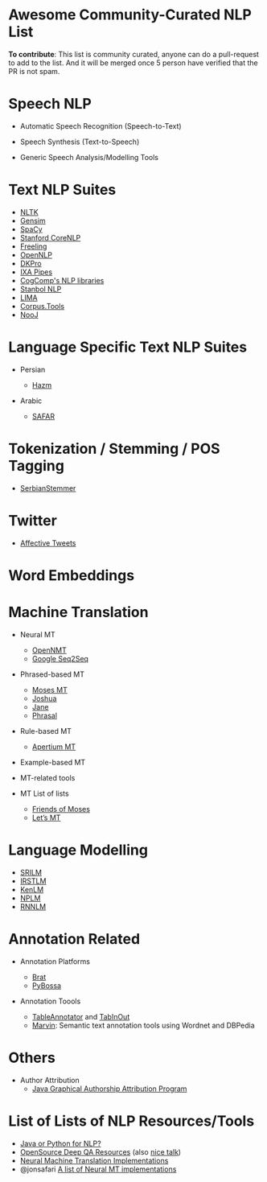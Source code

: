 # Awesome Community-Curated NLP List


**To contribute**: This list is community curated, anyone can do a pull-request to add to the list. And it will be merged once 5 person have verified that the PR is not spam. 



Speech NLP
====

 - Automatic Speech Recognition (Speech-to-Text)
 
 - Speech Synthesis (Text-to-Speech)
 
 - Generic Speech Analysis/Modelling Tools
 



Text NLP Suites
====

 - [NLTK]()
 - [Gensim]()
 - [SpaCy]()
 - [Stanford CoreNLP]()
 - [Freeling]()
 - [OpenNLP]()
 - [DKPro](https://dkpro.github.io/dkpro-core/)
 - [IXA Pipes](http://ixa2.si.ehu.es/ixa-pipes/)
 - [CogComp's NLP libraries](https://github.com/CogComp/cogcomp-nlp)
 - [Stanbol NLP](https://stanbol.apache.org/docs/trunk/components/enhancer/nlp/)
 - [LIMA](http://aymara.github.io/lima/)
 - [Corpus.Tools](http://corpus.tools)
 - [NooJ](http://www.nooj4nlp.net)


Language Specific Text NLP Suites
====

 - Persian
   - [Hazm](https://github.com/sobhe/hazm)
 
 - Arabic
   - [SAFAR](http://arabic.emi.ac.ma/safar/)
 

Tokenization / Stemming / POS Tagging
====
 - [SerbianStemmer](https://github.com/nikolamilosevic86/SerbianStemmer)

Twitter
====
- [Affective Tweets](http://github.com/felipebravom/AffectiveTweets)


Word Embeddings
====



Machine Translation
====

 - Neural MT
   - [OpenNMT](http://opennmt.net/)
   - [Google Seq2Seq](https://github.com/google/seq2seq)
   
 - Phrased-based MT
   - [Moses MT](http://www.statmt.org/moses)
   - [Joshua]()
   - [Jane]()
   - [Phrasal]()
 
 - Rule-based MT
   - [Apertium MT](http://wiki.apertium.org/wiki/Apertium)
 
 - Example-based MT
 
 - MT-related tools
 
 - MT List of lists
   - [Friends of Moses](http://www.statmt.org/moses/?n=Moses.ExternalTools)
   - [Let’s MT](http://opus.lingfil.uu.se/letsmt-trac/wiki/DataProcessingTools)
  

Language Modelling
====

 - [SRILM]()
 - [IRSTLM]()
 - [KenLM]()
 - [NPLM]()
 - [RNNLM]()
  
Annotation Related
====

 - Annotation Platforms
   - [Brat](http://brat.nlplab.org)
   - [PyBossa](http://pybossa.com)
 
 - Annotation Toools
   - [TableAnnotator](https://github.com/nikolamilosevic86/TableAnnotator) and [TabInOut](https://github.com/nikolamilosevic86/TabInOut)
   - [Marvin](https://github.com/nikolamilosevic86/Marvin): Semantic text annotation tools using Wordnet and DBPedia 

Others
====
 
 - Author Attribution
    - [Java Graphical Authorship Attribution Program](https://github.com/evllabs/JGAAP)

List of Lists of NLP Resources/Tools
====

 - [Java or Python for NLP?](http://stackoverflow.com/questions/22904025/java-or-python-for-natural-language-processing)
 - [OpenSource Deep QA Resources](https://docs.google.com/document/d/1XCHWQkgFBS8Iy_y9-1-R82jGS8T_CrKiMxleqpqtmJg/edit?usp=sharing) (also [nice talk](https://www.slideshare.net/jackpark/jst-talk-final))
 - [Neural Machine Translation Implementations](https://bitbucket.org/hy-crossNLP/neuralmt/wiki/Tools)
 - @jonsafari [A list of Neural MT implementations](https://github.com/jonsafari/nmt-list)





